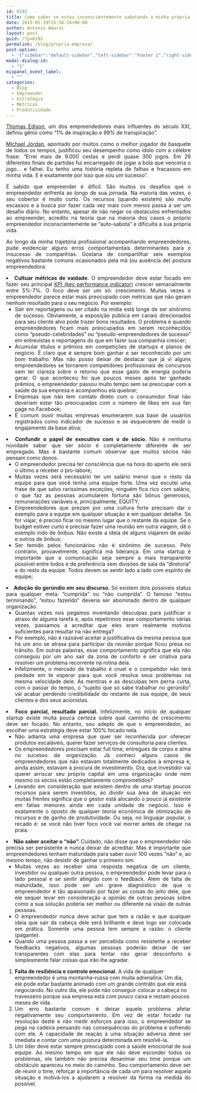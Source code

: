 ```yaml
---
id: 6192
title: Como saber se estou inconscientemente sabotando a minha própria empresa?
date: 2015-05-19T15:58:24+00:00
author: Antonio Amaral
layout: post
guid: /?p=6192
permalink: /blog/propria-empresa/
post-option:
  - '{"sidebar":"default-sidebar","left-sidebar":"Footer 1","right-sidebar":"Footer 1","page-title":"","page-caption":""}'
modal-dialog-id:
  - "1"
mixpanel_event_label:
  - ""
categories:
  - Blog
  - Empreender
  - Estratégia
  - Métricas
  - Produtividade
---
```

<p style="text-align: justify;">
  <a href="http://pt.wikipedia.org/wiki/Thomas_Edison">Thomas Edison</a>, um dos empreendedores mais influentes do século XXI, definiu gênio como “1% de inspiração e 99% de transpiração”.
</p>

<p style="text-align: justify;">
  <a href="http://pt.wikipedia.org/wiki/Michael_Jordan">Michael Jordan</a>, apontado por muitos como o melhor jogador de basquete de todos os tempos, justificou seu desempenho como ídolo com a célebre frase: “Errei mais de 9.000 cestas e perdi quase 300 jogos. Em 26 diferentes finais de partidas fui encarregado de jogar a bola que venceria o jogo&#8230; e falhei. Eu tenho uma história repleta de falhas e fracassos em minha vida. E é exatamente por isso que sou um sucesso”.
</p>

<p style="text-align: justify;">
  É sabido que empreender é difícil. São muitos os desafios que o empreendedor enfrenta ao longo de sua jornada. Na maioria das vezes, o seu cobertor é muito curto. Os recursos (quando existem) são muito escassos e a busca por fazer cada vez mais com menos passa a ser um desafio diário. No entanto, apesar de não negar os obstáculos enfrentados ao empreender, acredito na teoria que na maioria dos casos o próprio empreendedor inconscientemente se “auto-sabota” e dificulta a sua própria vida.
</p>

<p style="text-align: justify;">
  Ao longo da minha trajetória profissional acompanhando empreendedores, pude evidenciar alguns erros comportamentais determinantes para o insucesso de companhias. Gostaria de compartilhar seis exemplos negativos bastante comuns ocasionados pela má (ou ausência de) postura empreendedora:
</p>

<li style="text-align: justify;">
  <b>Cultuar métricas de vaidade.</b> O empreendedor deve estar focado em fazer seu principal <a href="/portfolio/o-que-e-kpi/">KPI (key performance indicator)</a> crescer semanalmente entre 5%-7%. O foco deve ser um só: crescimento. Muitas vezes o empreendedor parece estar mais preocupado com métricas que não geram nenhum resultado para o seu negócio. Por exemplo: <ul>
    <li>
      Sair em reportagens ou ser citado na mídia está longe de ser sinônimo de sucesso. Obviamente, a exposição pública em canais direcionados para seu cliente alvo pode trazer bons resultados. O problema é quando empreendedores ficam mais preocupados em serem reconhecidos como “pseudo-celebridades” ou “pseudo-empreendedores de sucesso” em entrevistas e reportagens do que em fazer sua companhia crescer;
    </li>
    <li>
      Acumular títulos e prêmios em competições de startups e planos de negócio. É claro que é sempre bom ganhar e ser reconhecido por um bom trabalho. Mas não posso deixar de destacar que já vi alguns empreendedores se tornarem competidores profissionais de concursos sem ter clareza sobre o retorno que esse gasto de energia poderia gerar. O que aconteceu foi que poucos meses após ter ganhado prêmios, o empreendedor passou muito tempo sem se preocupar com a saúde da sua empresa e acompanhou ela quebrar;
    </li>
    <li>
      Empresas que não tem contato direto com o consumidor final não deveriam estar tão preocupadas com o número de likes em sua fan page no Facebook;
    </li>
    <li>
      É comum ouvir muitas empresas enumerarem sua base de usuários registrados como indicador de sucesso e se esquecerem de medir o engajamento da base ativa;
    </li>
  </ul>
</li>

<li style="text-align: justify;">
  <b><b>Confundir o papel de executivo com o de sócio. </b></b>Não é nenhuma novidade saber que ser sócio é completamente diferente de ser empregado. Mas é bastante comum observar que muitos sócios não pensam como donos. <ul>
    <li>
      O empreendedor precisa ter consciência que na hora do aperto ele será o último a receber o pro-labore;
    </li>
    <li>
      Muitas vezes será necessário ter um salário menor que o resto da equipe para que você tenha uma equipe forte. Uma vez escutei uma frase de que salvo raríssimas exceções, ninguém fica rico com salário, o que faz as pessoas acumularem fortuna são bônus generosos, remunerações variáveis e, principalmente, EQUITY;
    </li>
    <li>
      Empreendedores que prezam por uma cultura forte precisam dar o exemplo para a equipe em qualquer situação e em qualquer detalhe. Se for viajar, é preciso ficar no mesmo lugar que o restante da equipe. Se o budget estiver curto e precisar fazer uma reunião em outra viagem, dê o exemplo indo de ônibus. Não existe a ideia de alguns viajarem de avião e outros de ônibus;
    </li>
    <li>
      Ser temido pelos funcionários não é sinônimo de sucesso. Pelo contrário, provavelmente, significa má liderança. Em uma startup é importante que a comunicação seja sempre a mais transparente possível entre todos e de preferência sem divisões de sala da “diretoria” e do resto da equipe. Todos devem se sentir lado a lado com espírito de equipe;
    </li>
  </ul>
</li>

<li style="text-align: justify;">
  <b><b>Adoção do gerúndio em seu discurso. </b></b>Só existem dois possíveis status para qualquer meta: “cumprida” ou “não cumprida”. O famoso “estou terminando”, “estou fazendo” deveria ser abominado dentro de qualquer organização. <ul>
    <li>
      Quantas vezes nos pegamos inventando desculpas para justificar o atraso de alguma tarefa e, após repetirmos esse comportamento várias vezes, passamos a acreditar que eles eram realmente motivos suficientes para resultar na não entrega?
    </li>
    <li>
      Por exemplo, não é razoável aceitar a justificativa da mesma pessoa que há um ano se atrasa para participar da reunião porque ficou presa no trânsito. Em outras palavras, esse comportamento significa que ela não conseguiu por um ano sair da zona de conforto e ser criativa para resolver um problema recorrente na rotina dela.
    </li>
    <li>
      Infelizmente, o mercado de trabalho é cruel e o competidor não terá piedade em te esperar para que você resolva seus problemas na mesma velocidade dele. As mentiras e as desculpas tem perna curta, com o passar do tempo, o “sujeito que só sabe trabalhar no gerúndio” vai acabar perdendo credibilidade do restante de sua equipe, de seus clientes e dos seus acionistas.
    </li>
  </ul>
</li>

<li style="text-align: justify;">
  <b><b>Foco parcial, resultado parcial. </b></b>Infelizmente, no início de qualquer startup existe muita pouca certeza sobre qual caminho de crescimento deve ser focado. No entanto, sou adepto de que o empreendedor, ao escolher uma estratégia deve estar 100% focado nela. <ul>
    <li>
      Não adianta uma empresa que quer ser reconhecida por oferecer produtos escaláveis, querer fazer serviços de consultoria para clientes.
    </li>
    <li>
      Os empreendedores precisam estar full time, entregues de corpo e alma no sucesso da organização. Já conheci alguns casos de empreendedores que não estavam totalmente dedicados à empresa e, ainda assim, estavam à procura de investimento. Ora, que investidor vai querer arriscar seu próprio capital em uma organização onde nem mesmo os sócios estão completamente comprometidos?
    </li>
    <li>
      Levando em consideração que existem dentro de uma startup poucos recursos para serem investidos, ao dividir sua área de atuação em muitas frentes significa que o gestor está alocando o pouco já existente em fatias menores ainda em cada unidade de negócio. Isso é exatamente o oposto de qualquer teoria econômica de otimização de recursos e de ganho de produtividade. Ou seja, no linguajar popular, o recado é: se você não tiver foco você vai morrer antes de chegar na praia.
    </li>
  </ul>
</li>

<li style="text-align: justify;">
  <b><b>Não saber aceitar o “não”. </b></b>Cuidado, não disse que o empreendedor não precisa ser persistente e nunca deixar de acreditar. Mas é importante que empreendedores tenham maturidade para saber ouvir 100 vezes “não” e, ao mesmo tempo, não desistir de ganhar o primeiro sim. <ul>
    <li>
      Muitas vezes ao receber uma resposta negativa de um cliente, investidor ou qualquer outra pessoa, o empreendedor pode levar para o lado pessoal e se sentir atingido com o feedback. Além de falta de maturidade, isso pode ser um grave diagnóstico de que o empreendedor é tão apaixonado por fazer as coisas do jeito dele, que ele sequer levar em consideração a opinião de outras pessoas sobre como a sua solução poderia ser melhor ou diferente na visão de outras pessoas.
    </li>
    <li>
      O empreendedor nunca deve achar que tem a razão e que qualquer ideia que sair da cabeça dele será brilhante e deve logo ser colocada em prática. Somente uma pessoa tem sempre a razão: o cliente (pagante).
    </li>
    <li>
      Quando uma pessoa passa a ser percebida como resistente a receber feedbacks negativos, algumas pessoas poderão deixar de ser transparentes com elas para tentar não gerar desconforto e simplesmente falar coisas que irão lhe agradar.
    </li>
  </ul>
</li>

  1. **Falta de resiliência e controle emocional.** A vida de qualquer empreendedor é uma montanha-russa com muita adrenalina. Um dia, ele pode estar bastante animado com um grande contrato que ele está negociando. No outro dia, ele pode não conseguir colocar a cabeça no travesseiro porque sua empresa está com pouco caixa e restam poucos meses de vida.
    <li style="text-align: justify;">
      Um erro bastante comum é deixar aquele problema afetar negativamente seu comportamento. Em vez de estar focado na resolução deste e não medir esforços para isso, o empreendedor se pega na cadeira pensando nas consequências do problema e sofrendo com ele. A capacidade de reação à uma situação adversa deve ser imediata e contar com uma postura determinada em resolvê-la.
    </li>
    <li style="text-align: justify;">
      Um líder deve estar sempre preocupado com a saúde emocional de sua equipe. Ao mesmo tempo em que ele não deve esconder todos os problemas, ele também não precisa desanimar seu time porque um obstáculo apareceu no meio do caminho. Seu comportamento deve ser de reunir o time, reforçar a importância de cada um para resolver aquela situação e motivá-los a ajudarem a resolver da forma na medida do possível.
    </li>

&nbsp;